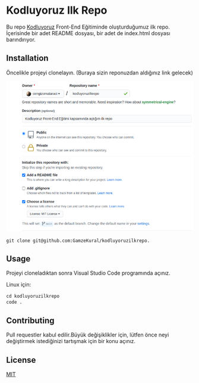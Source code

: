 # **Kodluyoruz Ilk Repo**

Bu repo [Kodluyoruz](https://www.kodluyoruz.org/) Front-End Eğitiminde oluşturduğumuz ilk repo. İçerisinde bir adet README dosyası, bir adet de index.html dosyası barındırıyor.

## **Installation**

Öncelikle projeyi clonelayın. (Buraya sizin reponuzdan aldığınız link gelecek)

![Görsel](https://github.com/Kodluyoruz/taskforce/raw/main/git/odev1/figures/github.png)

```
git clone git@github.com:GamzeKural/kodluyoruzilkrepo.
```

## **Usage**

Projeyi cloneladıktan sonra Visual Studio Code programında açınız.

Linux için:

```
cd kodluyoruzilkrepo
code .
```

## **Contributing**

Pull requestler kabul edilir.Büyük değişiklikler için, lütfen önce neyi değiştirmek istediğinizi tartışmak için bir konu açınız.

## **License**

[MIT](https://opensource.org/licenses/MIT)